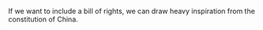 If we want to include a bill of rights, we can draw heavy inspiration from the constitution of China.
